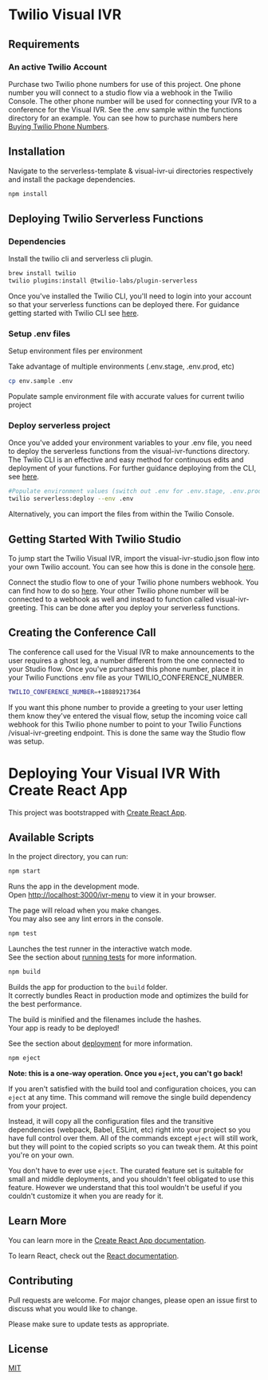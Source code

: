 # Twilio Visual IVR

## Requirements

### An active Twilio Account 

Purchase two Twilio phone numbers for use of this project. One phone number you will connect to a studio flow via a webhook in the Twilio Console. The other phone number will be used for connecting your IVR to a conference for the Visual IVR. See the .env sample within the functions directory for an example. You can see how to purchase numbers here [Buying Twilio Phone Numbers](https://support.twilio.com/hc/en-us/articles/223135247-How-to-Search-for-and-Buy-a-Twilio-Phone-Number-from-Console).

## Installation

Navigate to the serverless-template & visual-ivr-ui directories respectively and install the package dependencies.

```bash
npm install
```

## Deploying Twilio Serverless Functions 

### Dependencies

Install the twilio cli and serverless cli plugin. 

```bash
brew install twilio
twilio plugins:install @twilio-labs/plugin-serverless
```

Once you've installed the Twilio CLI, you'll need to login into your account so that your serverless functions can be deployed there. For guidance getting started with Twilio CLI see [here](https://www.twilio.com/docs/twilio-cli/quickstart).  

### Setup .env files

Setup environment files per environment

Take advantage of multiple environments (.env.stage, .env.prod, etc)

```bash
cp env.sample .env
```

Populate sample environment file with accurate values for current twilio project

### Deploy serverless project

Once you've added your environment variables to your .env file, you need to deploy the serverless functions from the visual-ivr-functions directory. The Twilio CLI is an effective and easy method for continuous edits and deployment of your functions. For further guidance deploying from the CLI, see [here](https://www.twilio.com/docs/labs/serverless-toolkit/deploying).

```bash
#Populate environment values (switch out .env for .env.stage, .env.prod, etc)
twilio serverless:deploy --env .env
```

Alternatively, you can import the files from within the Twilio Console. 


## Getting Started With Twilio Studio

To jump start the Twilio Visual IVR, import the visual-ivr-studio.json flow into your own Twilio account. You can see how this is done in the console [here](https://www.twilio.com/docs/studio/user-guide#importing-flow-data). 

Connect the studio flow to one of your Twilio phone numbers webhook. You can find how to do so [here](https://www.twilio.com/docs/runtime/quickstart/serverless-functions-receive-a-call#set-a-function-as-a-webhook). Your other Twilio phone number will be connected to a webhook as well and instead to function called visual-ivr-greeting. This can be done after you deploy your serverless functions.

## Creating the Conference Call

The conference call used for the Visual IVR to make announcements to the user requires a ghost leg, a number different from the one connected to your Studio flow. Once you've purchased this phone number, place it in your Twilio Functions .env file as your TWILIO_CONFERENCE_NUMBER. 

```bash
TWILIO_CONFERENCE_NUMBER=+18889217364
```

If you want this phone number to provide a greeting to your user letting them know they've entered the visual flow, setup the incoming voice call webhook for this Twilio phone number to point to your Twilio Functions /visual-ivr-greeting endpoint. This is done the same way the Studio flow was setup.

# Deploying Your Visual IVR With Create React App

This project was bootstrapped with [Create React App](https://github.com/facebook/create-react-app).

## Available Scripts

In the project directory, you can run:

```bash 
npm start
```

Runs the app in the development mode.\
Open [http://localhost:3000/ivr-menu](http://localhost:3000/ivr-menu) to view it in your browser.

The page will reload when you make changes.\
You may also see any lint errors in the console.

```bash 
npm test
```
Launches the test runner in the interactive watch mode.\
See the section about [running tests](https://facebook.github.io/create-react-app/docs/running-tests) for more information.

```bash 
npm build
```
Builds the app for production to the `build` folder.\
It correctly bundles React in production mode and optimizes the build for the best performance.

The build is minified and the filenames include the hashes.\
Your app is ready to be deployed!

See the section about [deployment](https://facebook.github.io/create-react-app/docs/deployment) for more information.

```bash 
npm eject
```
**Note: this is a one-way operation. Once you `eject`, you can't go back!**

If you aren't satisfied with the build tool and configuration choices, you can `eject` at any time. This command will remove the single build dependency from your project.

Instead, it will copy all the configuration files and the transitive dependencies (webpack, Babel, ESLint, etc) right into your project so you have full control over them. All of the commands except `eject` will still work, but they will point to the copied scripts so you can tweak them. At this point you're on your own.

You don't have to ever use `eject`. The curated feature set is suitable for small and middle deployments, and you shouldn't feel obligated to use this feature. However we understand that this tool wouldn't be useful if you couldn't customize it when you are ready for it.

## Learn More

You can learn more in the [Create React App documentation](https://facebook.github.io/create-react-app/docs/getting-started).

To learn React, check out the [React documentation](https://reactjs.org/).




## Contributing
Pull requests are welcome. For major changes, please open an issue first to discuss what you would like to change.

Please make sure to update tests as appropriate.

## License
[MIT](https://choosealicense.com/licenses/mit/)